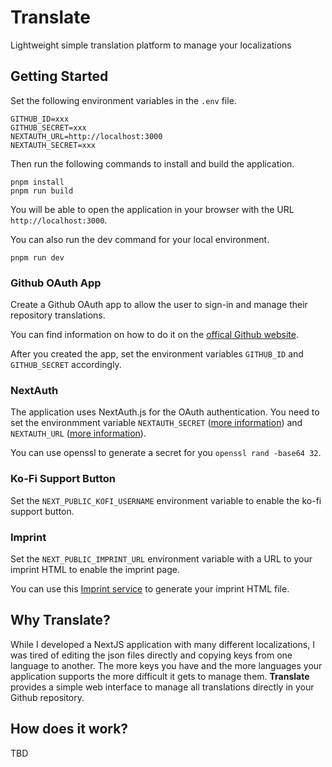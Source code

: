 # Translate

Lightweight simple translation platform to manage your localizations

## Getting Started

Set the following environment variables in the `.env` file.

```
GITHUB_ID=xxx
GITHUB_SECRET=xxx
NEXTAUTH_URL=http://localhost:3000
NEXTAUTH_SECRET=xxx
```

Then run the following commands to install and build the application.

```
pnpm install
pnpm run build
```

You will be able to open the application in your browser with the URL `http://localhost:3000`.

You can also run the dev command for your local environment.

```
pnpm run dev
```

### Github OAuth App

Create a Github OAuth app to allow the user to sign-in and manage their repository translations.

You can find information on how to do it on the [offical Github website](https://docs.github.com/en/apps/oauth-apps/building-oauth-apps/creating-an-oauth-app).

After you created the app, set the environment variables `GITHUB_ID` and `GITHUB_SECRET` accordingly.

### NextAuth

The application uses NextAuth.js for the OAuth authentication. You need to set the environmment variable `NEXTAUTH_SECRET` ([more information](https://next-auth.js.org/configuration/options#secret)) and `NEXTAUTH_URL` ([more information](https://next-auth.js.org/configuration/options#nextauth_url)).

You can use openssl to generate a secret for you `openssl rand -base64 32`.

### Ko-Fi Support Button

Set the `NEXT_PUBLIC_KOFI_USERNAME` environment variable to enable the ko-fi support button.

### Imprint

Set the `NEXT_PUBLIC_IMPRINT_URL` environment variable with a URL to your imprint HTML to enable the imprint page.

You can use this [Imprint service](https://imprint.wtf) to generate your imprint HTML file.

## Why Translate?

While I developed a NextJS application with many different localizations, I was tired of editing the json files directly and copying keys from one language to another. The more keys you have and the more languages your application supports the more difficult it gets to manage them. **Translate** provides a simple web interface to manage all translations directly in your Github repository.

## How does it work?

TBD
